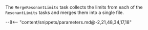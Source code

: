 The `MergeResonantLimits` task collects the limits from each of the `ResonantLimits` tasks and merges them into a single file.

<div class="dhi_parameter_table">

--8<-- "content/snippets/parameters.md@-2,21,48,34,17,18"

</div>
